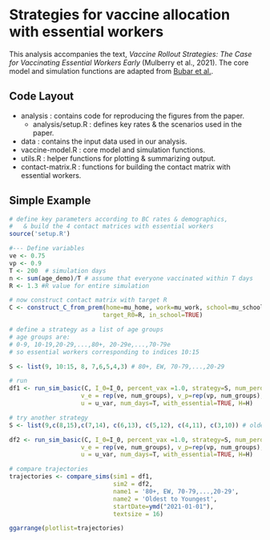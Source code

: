 # Strategies for vaccine allocation with essential workers

This analysis accompanies the text, *Vaccine Rollout Strategies: The Case for Vaccinating Essential Workers Early* (Mulberry et al., 2021). The core model and simulation functions are adapted from [Bubar et al.](https://github.com/kbubar/vaccine_prioritization). 

## Code Layout

* analysis : contains code for reproducing the figures from the paper.
  * analysis/setup.R : defines key rates & the scenarios used in the paper.
* data : contains the input data used in our analysis.
* vaccine-model.R : core model and simulation functions.
* utils.R :  helper functions for plotting & summarizing output.
* contact-matrix.R : functions for building the contact matrix with essential workers. 

## Simple Example
```R
# define key parameters according to BC rates & demographics, 
#   & build the 4 contact matrices with essential workers
source('setup.R') 

#--- Define variables
ve <- 0.75 
vp <- 0.9
T <- 200  # simulation days
n <- sum(age_demo)/T # assume that everyone vaccinated within T days
R <- 1.3 #R value for entire simulation

# now construct contact matrix with target R
C <- construct_C_from_prem(home=mu_home, work=mu_work, school=mu_school, other=mu_other, u=u_var,
                          target_R0=R, in_school=TRUE)

# define a strategy as a list of age groups 
# age groups are:
# 0-9, 10-19,20-29,...,80+, 20-29e,...,70-79e 
# so essential workers corresponding to indices 10:15

S <- list(9, 10:15, 8, 7,6,5,4,3) # 80+, EW, 70-79,...,20-29

# run
df1 <- run_sim_basic(C, I_0=I_0, percent_vax =1.0, strategy=S, num_perday=n,
                    v_e = rep(ve, num_groups), v_p=rep(vp, num_groups),
                    u = u_var, num_days=T, with_essential=TRUE, H=H) 

# try another strategy
S <- list(9,c(8,15),c(7,14), c(6,13), c(5,12), c(4,11), c(3,10)) # oldest to youngest (EWs are vaccinated with their age group)

df2 <- run_sim_basic(C, I_0=I_0, percent_vax =1.0, strategy=S, num_perday=n,
                    v_e = rep(ve, num_groups), v_p=rep(vp, num_groups),
                    u = u_var, num_days=T, with_essential=TRUE, H=H) 

# compare trajectories
trajectories <- compare_sims(sim1 = df1, 
                             sim2 = df2,
                             name1 = '80+, EW, 70-79,...,20-29', 
                             name2 = 'Oldest to Youngest', 
                             startDate=ymd("2021-01-01"), 
                             textsize = 16)

ggarrange(plotlist=trajectories)

```
